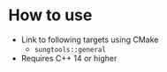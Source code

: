 # How to use

* Link to following targets using CMake
  * `sungtools::general`
* Requires C++ 14 or higher

